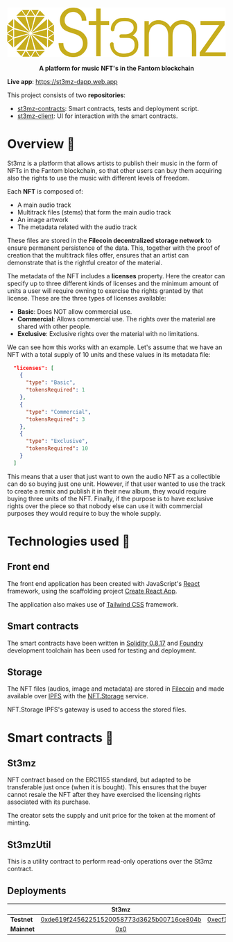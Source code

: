 <p align="center">
  <img src="/profile/images/logo_full.png" title="logo" width="600">
</p>

<p align="center">
  <b>A platform for music NFT's in the Fantom blockchain</b>
</p>

**Live app**: https://st3mz-dapp.web.app

This project consists of two **repositories**:

- [st3mz-contracts](https://github.com/St3mz-dApp/st3mz-contracts): Smart contracts, tests and deployment script.
- [st3mz-client](https://github.com/St3mz-dApp/st3mz-client): UI for interaction with the smart contracts.

# Overview 👀

St3mz is a platform that allows artists to publish their music in the form of NFTs in the Fantom blockchain, so that other users can buy them acquiring also the rights to use the music with different levels of freedom.

Each **NFT** is composed of:

- A main audio track
- Multitrack files (stems) that form the main audio track
- An image artwork
- The metadata related with the audio track

These files are stored in the **Filecoin decentralized storage network** to ensure permanent persistence of the data. This, together with the proof of creation that the multitrack files offer, ensures that an artist can demonstrate that is the rightful creator of the material.

The metadata of the NFT includes a **licenses** property. Here the creator can specify up to three different kinds of licenses and the minimum amount of units a user will require owning to exercise the rights granted by that license. These are the three types of licenses available:

- **Basic**: Does NOT allow commercial use.
- **Commercial**: Allows commercial use. The rights over the material are shared
  with other people.
- **Exclusive**: Exclusive rights over the material with no limitations.

We can see how this works with an example. Let's assume that we have an NFT with a total supply of 10 units and these values in its metadata file:

```json
  "licenses": [
    {
      "type": "Basic",
      "tokensRequired": 1
    },
    {
      "type": "Commercial",
      "tokensRequired": 3
    },
    {
      "type": "Exclusive",
      "tokensRequired": 10
    }
  ]
```

This means that a user that just want to own the audio NFT as a collectible can do so buying just one unit. However, if that user wanted to use the track to create a remix and publish it in their new album, they would require buying three units of the NFT. Finally, if the purpose is to have exclusive rights over the piece so that nobody else can use it with commercial purposes they would require to buy the whole supply.

# Technologies used 🔧

## Front end

The front end application has been created with JavaScript's [React](https://reactjs.org/) framework, using the scaffolding project [Create React App](https://create-react-app.dev/).

The application also makes use of [Tailwind CSS](https://tailwindcss.com/) framework.

## Smart contracts

The smart contracts have been written in [Solidity 0.8.17](https://docs.soliditylang.org/en/v0.8.17/) and [Foundry](https://book.getfoundry.sh/) development toolchain has been used for testing and deployment.

## Storage

The NFT files (audios, image and metadata) are stored in [Filecoin](https://filecoin.io/) and made available over [IPFS](https://ipfs.tech/) with the [NFT.Storage](https://nft.storage/) service.

NFT.Storage IPFS's gateway is used to access the stored files.

# Smart contracts 📃

## St3mz

NFT contract based on the ERC1155 standard, but adapted to be transferable just once (when it is bought). This ensures that the buyer cannot resale the NFT after they have exercised the licensing rights associated with its purchase.

The creator sets the supply and unit price for the token at the moment of minting.

## St3mzUtil

This is a utility contract to perform read-only operations over the St3mz contract.

## Deployments

|             |                                                               St3mz                                                               |                                                             St3mzUtil                                                             |
| ----------- | :-------------------------------------------------------------------------------------------------------------------------------: | :-------------------------------------------------------------------------------------------------------------------------------: |
| **Testnet** | [0xde619f24562251520058773d3625b00716ce804b](https://testnet.ftmscan.com/address/0xde619f24562251520058773d3625b00716ce804b#code) | [0xecf1ff305d570585885f6078cff66a678777b10b](https://testnet.ftmscan.com/address/0xecf1ff305d570585885f6078cff66a678777b10b#code) |
| **Mainnet** |                                            [0x0](https://ftmscan.com/address/0x0#code)                                            |                                            [0x0](https://ftmscan.com/address/0x0#code)                                            |
